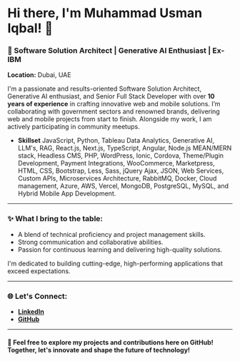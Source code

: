 # Hi there, I'm Muhammad Usman Iqbal! 👋

### 🌟 Software Solution Architect | Generative AI Enthusiast | Ex-IBM

**Location:** Dubai, UAE  

I'm a passionate and results-oriented Software Solution Architect, Generative AI enthusiast, and Senior Full Stack Developer with over **10 years of experience** in crafting innovative web and mobile solutions. I’m collaborating with government sectors and renowned brands, delivering web and mobile projects from start to finish. Alongside my work, I am actively participating in community meetups. 



- **Skillset**
  JavaScript, Python, Tableau Data Analytics, Generative AI, LLM's, RAG, React.js, Next.js, TypeScript, Angular, Node.js MEAN/MERN stack, Headless CMS, PHP, WordPress, Ionic, Cordova, Theme/Plugin Development, Payment Integrations, WooCommerce, Marketpress, HTML, CSS, Bootstrap, Less, Sass, jQuery Ajax, JSON, Web Services, Custom APIs, Microservices Architecture, RabbitMQ, Docker, Cloud management, Azure, AWS, Vercel, MongoDB, PostgreSQL, MySQL, and Hybrid Mobile App Development.
 



---

### ✨ What I bring to the table:
- A blend of technical proficiency and project management skills.
- Strong communication and collaborative abilities.
- Passion for continuous learning and delivering high-quality solutions.

I'm dedicated to building cutting-edge, high-performing applications that exceed expectations. 

---

### 🌐 Let's Connect:
- **[LinkedIn](https://linkedin.com/in/usmaniqbalse)**
- **[GitHub](https://github.com/usmaniqbalse)**

---

#### 🚀 Feel free to explore my projects and contributions here on GitHub! Together, let's innovate and shape the future of technology!

